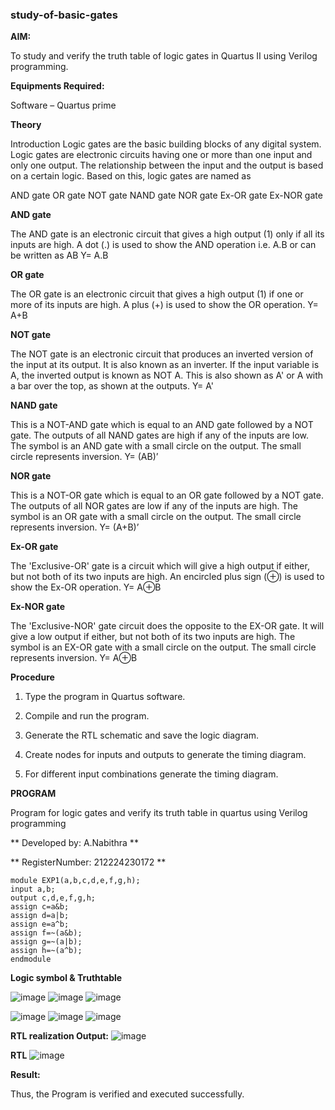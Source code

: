 ### study-of-basic-gates

**AIM:** 

To study and verify the truth table of logic gates in Quartus II using Verilog programming.

**Equipments Required:**

Software – Quartus prime 

**Theory**

Introduction Logic gates are the basic building blocks of any digital system. Logic gates are electronic circuits having one or more than one input and only one output. The relationship between the input and the output is based on a certain logic. Based on this, logic gates are named as

AND gate OR gate NOT gate NAND gate NOR gate Ex-OR gate Ex-NOR gate

**AND gate**

The AND gate is an electronic circuit that gives a high output (1) only if all its inputs are high. A dot (.) is used to show the AND operation i.e. A.B or can be written as AB
Y= A.B

**OR gate** 

The OR gate is an electronic circuit that gives a high output (1) if one or more of its inputs are high. A plus (+) is used to show the OR operation.
Y= A+B

**NOT gate**

The NOT gate is an electronic circuit that produces an inverted version of the input at its output. It is also known as an inverter. If the input variable is A, the inverted output is known as NOT A. This is also shown as A' or A with a bar over the top, as shown at the outputs.
Y= A'

**NAND gate**

This is a NOT-AND gate which is equal to an AND gate followed by a NOT gate. The outputs of all NAND gates are high if any of the inputs are low. The symbol is an AND gate with a small circle on the output. The small circle represents inversion.
Y= (AB)’

**NOR gate**

This is a NOT-OR gate which is equal to an OR gate followed by a NOT gate. The outputs of all NOR gates are low if any of the inputs are high. The symbol is an OR gate with a small circle on the output. The small circle represents inversion.
Y= (A+B)’

**Ex-OR gate**

The 'Exclusive-OR' gate is a circuit which will give a high output if either, but not both of its two inputs are high. An encircled plus sign (⊕) is used to show the Ex-OR operation.
Y= A⊕B

**Ex-NOR gate**

The 'Exclusive-NOR' gate circuit does the opposite to the EX-OR gate. It will give a low output if either, but not both of its two inputs are high. The symbol is an EX-OR gate with a small circle on the output. The small circle represents inversion.
Y= A⊕B

**Procedure** 

1.	Type the program in Quartus software.

2.	Compile and run the program.

3.	Generate the RTL schematic and save the logic diagram.

4.	Create nodes for inputs and outputs to generate the timing diagram.

5.	For different input combinations generate the timing diagram.


**PROGRAM**

Program for logic gates and verify its truth table in quartus using Verilog programming

** Developed by: A.Nabithra **

** RegisterNumber: 212224230172 **


```
module EXP1(a,b,c,d,e,f,g,h);
input a,b;
output c,d,e,f,g,h;
assign c=a&b;
assign d=a|b;
assign e=a^b;
assign f=~(a&b);
assign g=~(a|b);
assign h=~(a^b);
endmodule
 ```
**Logic symbol & Truthtable**

![image](https://github.com/user-attachments/assets/0c993bac-763f-48d7-a058-bf41ac496ec3)
![image](https://github.com/user-attachments/assets/f65e825b-42da-4219-a8f8-f3576a926adc)
![image](https://github.com/user-attachments/assets/1071c051-c53e-4588-a4a5-0a9b4bd828d4)

![image](https://github.com/user-attachments/assets/6c45f174-284a-48c4-823e-d5f808ccf9e9)
![image](https://github.com/user-attachments/assets/9b658a19-1319-464f-8182-9bff57b86b94)
![image](https://github.com/user-attachments/assets/42f533cd-c9f5-496e-bcca-48dae59032ab)


**RTL realization Output:** 
![image](https://github.com/user-attachments/assets/fec70944-c754-4c21-a35e-d68693f48ee6)


**RTL**
![image](https://github.com/user-attachments/assets/45137270-5069-4ecf-9386-b0ed749c0d30)

**Result:**

Thus, the Program is verified and executed successfully.


